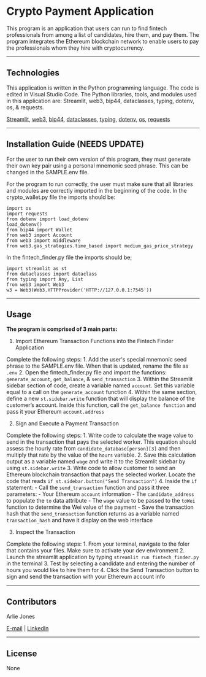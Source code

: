 # Crypto Payment Application
This program is an application that users can run to find fintech professionals from among a list of candidates, hire them, and pay them. The program integrates the Ethereum blockchain network to enable users to pay the professionals whom they hire with cryptocurrency.

----

## Technologies
This application is written in the Python programming language. The code is edited in Visual Studio Code. The Python libraries, tools, and modules used in this application are: Streamlit, web3, bip44, dataclasses, typing, dotenv, os, & requests.

[Streamlit](https://docs.streamlit.io/), [web3](https://web3py.readthedocs.io/en/stable/), [bip44](https://pypi.org/project/bip44/), [dataclasses](https://docs.python.org/3/library/dataclasses.html), [typing](https://docs.python.org/3/library/typing.html), [dotenv](https://pypi.org/project/python-dotenv/), [os](https://python101.pythonlibrary.org/chapter16_os.html), [requests](https://requests.readthedocs.io/en/latest/)


----

## Installation Guide (NEEDS UPDATE)
For the user to run their own version of this program, they must generate their own key pair using a personal mnemonic seed phrase. This can be changed in the SAMPLE.env file. 

For the program to run correctly, the user must make sure that all libraries and modules are correctly imported in the beginning of the code. In the crypto_wallet.py file the imports should be:

    import os
    import requests
    from dotenv import load_dotenv
    load_dotenv()
    from bip44 import Wallet
    from web3 import Account
    from web3 import middleware
    from web3.gas_strategies.time_based import medium_gas_price_strategy

In the fintech_finder.py file the imports should be;

    import streamlit as st
    from dataclasses import dataclass
    from typing import Any, List
    from web3 import Web3
    w3 = Web3(Web3.HTTPProvider('HTTP://127.0.0.1:7545'))


----

## Usage

**The program is comprised of 3 main parts:**

1. Import Ethereum Transaction Functions into the Fintech Finder Application

Complete the following steps:
    1. Add the user's special mnemonic seed phrase to the SAMPLE.env file. When that is updated, rename the file as `.env`
    2. Open the fintech_finder.py file and import the functions: `generate_account`, `get_balance`, & `send_transaction`
    3. Within the Streamlit sidebar section of code, create a variable named `account`. Set this variable equal to a call on the `generate_account` function
    4. Within the same section, define a new `st.sidebar.write` function that will display the balance of the customer’s account. Inside this function, call the `get_balance function` and pass it your Ethereum `account.address`

2. Sign and Execute a Payment Transaction

Complete the following steps:
    1. Write code to calculate the wage value to send in the transaction that pays the selected worker. This equation should assess the hourly rate from `candidate_database[person][3]` and then multiply that rate by the value of the `hours` variable. 
    2. Save this calculation output as a variable named `wage` and write it to the Streamlit sidebar by using `st.sidebar.write`
    3. Write code to allow customer to send an Ethereum blockchain transaction that pays the selected worker. Locate the code that reads `if st.sidebar.button("Send Transaction")`
    4. Inside the `if` statement:
        - Call the `send_transaction` function and pass it three parameters:
        - Your Ethereum `account` information
        - The `candidate_address` to populate the `to` data attribute
        - The `wage` value to be passed to the `toWei` function to determine the Wei value of the payment
        - Save the transaction hash that the `send_transaction` function returns as a variable named `transaction_hash` and have it display on the web interface

3. Inspect the Transaction

Complete the following steps:
    1. From your terminal, navigate to the foler that contains your files. Make sure to activate your dev environment
    2. Launch the streamlit application by typing `streamlit run fintech_finder.py` in the terminal
    3. Test by selecting a candidate and entering the number of hours you would like to hire them for
    4. Click the Send Transaction button to sign and send the transaction with your Ethereum account info

----

## Contributors

Arlie Jones

[E-mail](arliejones98@gmail.com)  |  [LinkedIn](https://www.linkedin.com/in/arlie-jones-020092159/)

----

## License

None